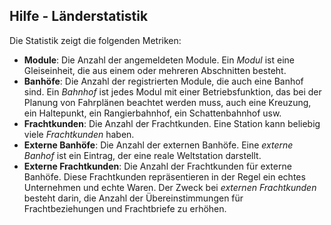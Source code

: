 ﻿## Hilfe - Länderstatistik
Die Statistik zeigt die folgenden Metriken:
- **Module**: Die Anzahl der angemeldeten Module.
Ein *Modul* ist eine Gleiseinheit, die aus einem oder mehreren Abschnitten besteht.
- **Banhöfe**: Die Anzahl der registrierten Module, die auch eine Banhof sind.
Ein *Bahnhof* ist jedes Modul mit einer Betriebsfunktion, das bei der Planung von Fahrplänen beachtet werden muss,
auch eine Kreuzung, ein Haltepunkt, ein Rangierbahnhof, ein Schattenbahnhof usw.
- **Frachtkunden**: Die Anzahl der Frachtkunden. Eine Station kann beliebig viele *Frachtkunden* haben.
- **Externe Banhöfe**: Die Anzahl der externen Banhöfe.
Eine *externe Banhof* ist ein Eintrag, der eine reale Weltstation darstellt.
- **Externe Frachtkunden**: Die Anzahl der Frachtkunden für externe Banhöfe.
Diese Frachtkunden repräsentieren in der Regel ein echtes Unternehmen und echte Waren.
Der Zweck bei *externen Frachtkunden* besteht darin, die Anzahl der Übereinstimmungen für Frachtbeziehungen und Frachtbriefe zu erhöhen.